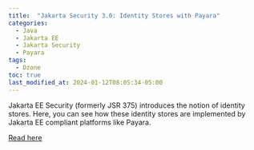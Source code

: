 ```yaml
---
title:  "Jakarta Security 3.0: Identity Stores with Payara"
categories:
  - Java
  - Jakarta EE
  - Jakarta Security
  - Payara
tags:
  - Dzone
toc: true
last_modified_at: 2024-01-12T08:05:34-05:00
---
```


Jakarta EE Security (formerly JSR 375) introduces the notion of identity stores. Here, you can see how these identity stores are implemented by Jakarta EE compliant platforms like Payara.

[Read here](https://dzone.com/articles/jakarta-ee-security-using-identity-stores)
